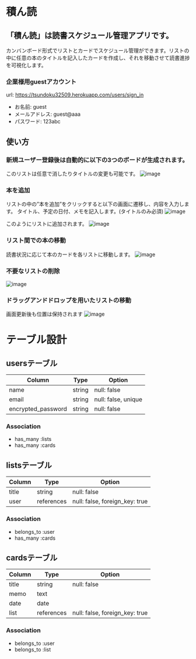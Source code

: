 # 積ん読

## 「積ん読」は読書スケジュール管理アプリです。
カンバンボード形式でリストとカードでスケジュール管理ができます。リストの中に任意の本のタイトルを記入したカードを作成し、それを移動させて読書進捗を可視化します。
### 企業様用guestアカウント
url: https://tsundoku32509.herokuapp.com/users/sign_in
- お名前: guest
- メールアドレス: guest@aaa
- パスワード: 123abc

## 使い方
### 新規ユーザー登録後は自動的に以下の3つのボードが生成されます。
このリストは任意で消したりタイトルの変更も可能です。
![image](https://user-images.githubusercontent.com/74945462/104792374-8379fc80-57e1-11eb-8387-ffbbd11c08f4.png)

### 本を追加
リストの中の”本を追加”をクリックすると以下の画面に遷移し、内容を入力します。
タイトル、予定の日付、メモを記入します。(タイトルのみ必須)
![image](https://user-images.githubusercontent.com/74945462/104792768-f59f1100-57e2-11eb-9202-a22c144441fa.png)

このようにリストに追加されます。
![image](https://user-images.githubusercontent.com/74945462/104793122-7d394f80-57e4-11eb-9860-f97f52acfc4c.png)

### リスト間での本の移動
読書状況に応じて本のカードを各リストに移動します。
![image](https://gyazo.com/740a7c5e4c245ae3c2d5c5f1249be9d4/raw)

### 不要なリストの削除
![image](https://gyazo.com/38f0a555fe763e5d9773b20db23feeb6/raw)

### ドラッグアンドドロップを用いたリストの移動
画面更新後も位置は保持されます
![image](https://gyazo.com/719cf5c7ba1c0c5e57648ebb8c6b20a9/raw)



# テーブル設計

## usersテーブル
| Column             | Type     | Option              |
| ------------------ | -------- | ------------------- |
| name               | string   | null: false         |
| email              | string   | null: false, unique |
| encrypted_password | string   | null: false         |

### Association
- has_many :lists
- has_many :cards

## listsテーブル
| Column           | Type       | Option                         |
| ---------------- | ---------- | ------------------------------ |
| title            | string     | null: false                    |
| user             | references | null: false, foreign_key: true |

### Association
- belongs_to :user
- has_many :cards

## cardsテーブル
| Column           | Type       | Option                         |
| ---------------- | ---------- | ------------------------------ |
| title            | string     | null: false                    |
| memo             | text       |                                |
| date             | date       |                                |
| list             | references | null: false, foreign_key: true |

### Association
- belongs_to :user
- belongs_to :list
